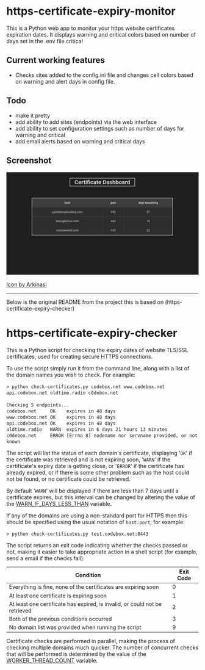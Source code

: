 # https-certificate-expiry-monitor

This is a Python web app to monitor your https website certificates expiration dates. It displays warning and critical colors based on number of days set in the .env file
critical
   
## Current working features
- Checks sites added to the config.ini file and changes cell colors based on warning and alert days in config file.

## Todo
- make it pretty
- add ability to add sites (endpoints) via the web interface
- add ability to set configuration settings such as number of days for warning and critical
- add email alerts based on warning and critical days

## Screenshot
![alt text](screenshot.png)


[Icon by Arkinasi](https://www.freepik.com/icons/ssl)

---
Below is the original README from the project this is based on (https-certificate-expiry-checker)

# https-certificate-expiry-checker

This is a Python script for checking the expiry dates of website TLS/SSL certificates, used for creating secure HTTPS connections.

To use the script simply run it from the command line, along with a list of the domain names you wish to check. For example:

    > python check-certificates.py codebox.net www.codebox.net api.codebox.net oldtime.radio c0debox.net
    
    Checking 5 endpoints...
    codebox.net     OK    expires in 48 days
    www.codebox.net OK    expires in 48 days
    api.codebox.net OK    expires in 48 days
    oldtime.radio   WARN  expires in 6 days 21 hours 13 minutes
    c0debox.net     ERROR [Errno 8] nodename nor servname provided, or not known
 
The script will list the status of each domain's certificate, displaying '`OK`' if the certificate was retrieved and is not expiring soon, '`WARN`' if the certificate's expiry date is getting close, or '`ERROR`' if the certificate has already expired, or if there is some other problem such as the host could not be found, or no certificate could be retrieved.

By default '`WARN`' will be displayed if there are less than 7 days until a certificate expires, but this interval can be changed by altering the value of the [WARN_IF_DAYS_LESS_THAN](https://github.com/codebox/https-certificate-expiry-checker/blob/main/check-certificates.py#L13) variable.
 
If any of the domains are using a non-standard port for HTTPS then this should be specified using the usual notation of `host:port`, for example:

    > python check-certificates.py test.codebox.net:8443

The script returns an exit code indicating whether the checks passed or not, making it easier to take appropriate action in a shell script (for example, send a email if the checks fail):

| Condition | Exit Code |
|-----------|-----------|
| Everything is fine, none of the certificates are expiring soon | 0 |
| At least one certificate is expiring soon | 1 |
| At least one certificate has expired, is invalid, or could not be retrieved | 2 |
| Both of the previous conditions occurred | 3 |
| No domain list was provided when running the script | 9 |
 
Certificate checks are performed in parallel, making the process of checking multiple domains much quicker. The number of concurrent checks that will be performed is determined by the value of the [WORKER_THREAD_COUNT](https://github.com/codebox/https-certificate-expiry-checker/blob/main/check-certificates.py#L11) variable.
  